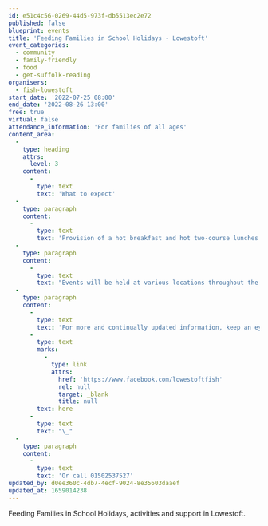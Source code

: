 ```yaml
---
id: e51c4c56-0269-44d5-973f-db5513ec2e72
published: false
blueprint: events
title: 'Feeding Families in School Holidays - Lowestoft'
event_categories:
  - community
  - family-friendly
  - food
  - get-suffolk-reading
organisers:
  - fish-lowestoft
start_date: '2022-07-25 08:00'
end_date: '2022-08-26 13:00'
free: true
virtual: false
attendance_information: 'For families of all ages'
content_area:
  -
    type: heading
    attrs:
      level: 3
    content:
      -
        type: text
        text: 'What to expect'
  -
    type: paragraph
    content:
      -
        type: text
        text: 'Provision of a hot breakfast and hot two-course lunches for families during the school holidays. Sessions will often have craft packs to take home or do at the venue, with friendly faces who can help fill in forms, help signpost to other venues and support in the town, in a calm and friendly environment.'
  -
    type: paragraph
    content:
      -
        type: text
        text: "Events will be held at various locations throughout the summer holidays from 25th\_July to 26th\_August. Each event will last between 1.5 to 2 hours"
  -
    type: paragraph
    content:
      -
        type: text
        text: 'For more and continually updated information, keep an eye on the organiser’s social media page, link '
      -
        type: text
        marks:
          -
            type: link
            attrs:
              href: 'https://www.facebook.com/lowestoftfish'
              rel: null
              target: _blank
              title: null
        text: here
      -
        type: text
        text: "\_"
  -
    type: paragraph
    content:
      -
        type: text
        text: 'Or call 01502537527'
updated_by: d0ee360c-4db7-4ecf-9024-8e35603daaef
updated_at: 1659014238
---
```

Feeding Families in School Holidays, activities and support in Lowestoft.